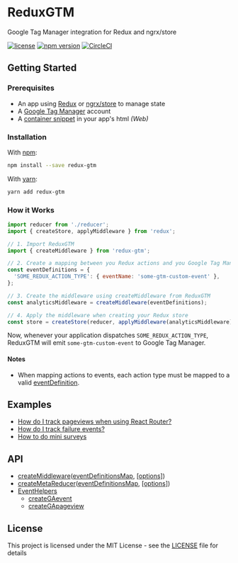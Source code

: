 # ReduxGTM

Google Tag Manager integration for Redux and ngrx/store

[![license](https://img.shields.io/github/license/rangle/redux-gtm.svg?style=flat-square)](LICENSE)
[![npm version](https://img.shields.io/npm/v/redux-gtm.svg?style=flat-square)](https://www.npmjs.com/package/redux-gtm)
[![CircleCI](https://img.shields.io/circleci/project/github/rangle/redux-gtm.svg?style=flat-square)](https://circleci.com/gh/rangle/redux-gtm)

## Getting Started

### Prerequisites

 - An app using [Redux](http://redux.js.org/) or [ngrx/store](https://github.com/ngrx/store) to manage state
 - A [Google Tag Manager](https://developers.google.com/tag-manager/) account
 - A [container snippet](https://developers.google.com/tag-manager/quickstart) in your app's html _(Web)_

### Installation

With [npm](https://www.npmjs.com/):
```bash
npm install --save redux-gtm
```

With [yarn](https://yarnpkg.com/):
```bash
yarn add redux-gtm
```

### How it Works

```js
import reducer from './reducer';
import { createStore, applyMiddleware } from 'redux';

// 1. Import ReduxGTM
import { createMiddleware } from 'redux-gtm';

// 2. Create a mapping between you Redux actions and you Google Tag Manager events
const eventDefinitions = {
  'SOME_REDUX_ACTION_TYPE': { eventName: 'some-gtm-custom-event' },
};

// 3. Create the middleware using createMiddleware from ReduxGTM
const analyticsMiddleware = createMiddleware(eventDefinitions);

// 4. Apply the middleware when creating your Redux store
const store = createStore(reducer, applyMiddleware(analyticsMiddleware));
```

Now, whenever your application dispatches `SOME_REDUX_ACTION_TYPE`,
ReduxGTM will emit `some-gtm-custom-event` to Google Tag Manager.

#### Notes
- When mapping actions to events, each action type must be mapped to a
  valid [eventDefinition](docs/event-definition.md).

## Examples
 - [How do I track pageviews when using React Router?](docs/examples/example1.md)
 - [How do I track failure events?](docs/examples/example2.md)
 - [How to do mini surveys](docs/examples/example3.md)

## API
 - [createMiddleware](docs/create-middleware.md)([eventDefinitionsMap](docs/event-definitions-map.md), [[options]](docs/options.md))
 - [createMetaReducer](docs/create-meta-reducer.md)([eventDefinitionsMap](docs/event-definitions-map.md), [[options]](docs/options.md))
 - [EventHelpers](docs/event-helpers/event-helpers.md)
   - [createGAevent](docs/event-helpers/create-ga-event.md)
   - [createGApageview](docs/event-helpers/create-ga-pageview.md)

## License

This project is licensed under the MIT License - see
the [LICENSE](LICENSE) file for details
